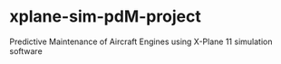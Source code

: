 # xplane-sim-pdM-project
Predictive Maintenance of Aircraft Engines using X-Plane 11 simulation software
